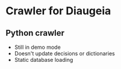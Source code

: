 Crawler for Diaugeia
========
Python crawler
-------

- Still in demo mode 
- Doesn't update decisions or dictionaries
- Static database loading
